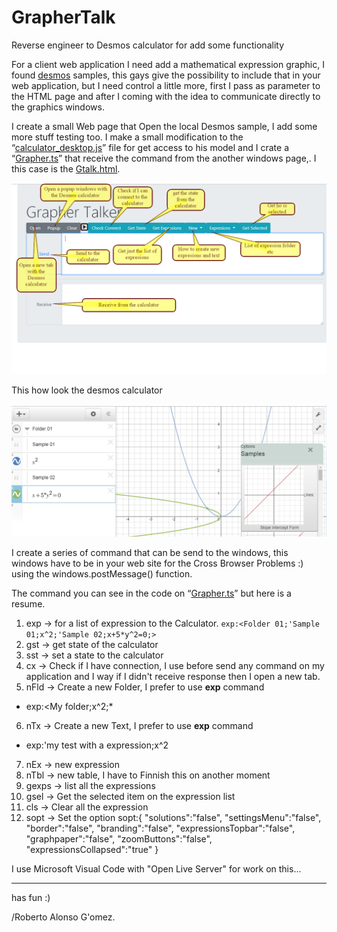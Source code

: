 # GrapherTalk
Reverse engineer to Desmos calculator for add some functionality

For a client web application I need add a mathematical expression graphic, I found [ desmos]( https://www.desmos.com/ "desmos") samples, this gays give the possibility to include that in your web application, but I need control a little more, first I pass as parameter to the HTML page and after I coming with the idea to communicate directly to the graphics windows. 

I create a small Web page that Open the local Desmos sample, I add some more stuff testing too. I make a small modification to the “[calculator_desktop.js](https://github.com/rag70/GrapherTalk/blob/master/Desmos/js/calculator_desktop.js)” file for get access to his model and I crate a “[Grapher.ts](https://github.com/rag70/GrapherTalk/blob/master/Desmos/js/Grapher.ts)” that receive the command from the another windows page,. I this case is the [Gtalk.html](https://github.com/rag70/GrapherTalk/blob/master/GrapherTalk/GTalk.html). 


![](https://raw.githubusercontent.com/rag70/GrapherTalk/master/imgs/help01.png)

This how look the desmos calculator

![](https://raw.githubusercontent.com/rag70/GrapherTalk/master/imgs/desmos.png)

I create a series of command that can be send to the windows, this windows have to be in your web site for the Cross Browser Problems :) using the windows.postMessage() function.

The command you can see in the code on  “[Grapher.ts](https://github.com/rag70/GrapherTalk/blob/master/Desmos/js/Grapher.ts)” but here is a resume.


1. exp  -> for a list of expression to the Calculator. 
			`exp:<Folder 01;'Sample 01;x^2;'Sample 02;x+5*y^2=0;>`  
2. gst  -> get state of the calculator
3. sst  -> set a state to the calculator
4. cx   -> Check if I have connection, I use before send any command on my application and I way if I didn't receive response then I open a new tab.
5. nFld  -> Create a new Folder, I prefer to use **exp** command 
* exp:<My folder;x^2;*
6. nTx -> Create a new Text, I prefer to use **exp** command 
* exp:'my test with a expression;x^2
7. nEx -> new expression
8. nTbl -> new table, I have to Finnish this on another moment 
9. gexps -> list all the expressions
10. gsel -> Get the selected item on the expression list 
11. cls  -> Clear all the expression 
12. sopt -> Set the option 
		    sopt:{
    		 "solutions":"false",
    		 "settingsMenu":"false",
    		 "border":"false",
    		 "branding":"false",
    		 "expressionsTopbar":"false",
    		 "graphpaper":"false",
    		 "zoomButtons":"false",
    		 "expressionsCollapsed":"true"
    		} 

I use Microsoft Visual Code with "Open Live Server" for work on this...

----------


has fun :)

  /Roberto Alonso G'omez.
